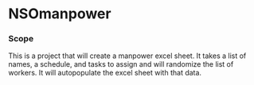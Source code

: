# NSOmanpower

### Scope
This is a project that will create a manpower excel sheet. It takes a list of names, a schedule, and tasks to assign and will randomize the list of workers. It will autopopulate the excel sheet with that data.